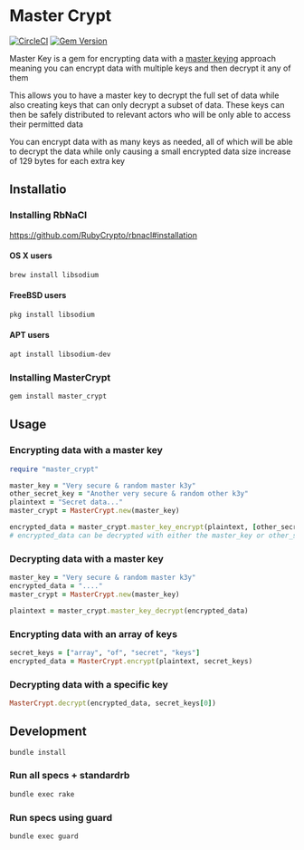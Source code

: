 # Master Crypt

[![CircleCI](https://circleci.com/gh/cianmce/master-crypt.svg?style=shield)](https://circleci.com/gh/cianmce/master-crypt)
[![Gem Version](https://badge.fury.io/rb/master-crypt.png)](https://badge.fury.io/rb/master-crypt)

Master Key is a gem for encrypting data with a [master keying](https://en.wikipedia.org/wiki/Master_keying) approach meaning you can encrypt data with multiple keys and then decrypt it any of them

This allows you to have a master key to decrypt the full set of data while also creating keys that can only decrypt a subset of data. These keys can then be safely distributed to relevant actors who will be only able to access their permitted data

You can encrypt data with as many keys as needed, all of which will be able to decrypt the data while only causing a small encrypted data size increase of 129 bytes for each extra key


## Installatio
### Installing RbNaCl
https://github.com/RubyCrypto/rbnacl#installation

#### OS X users
```sh
brew install libsodium
```

#### FreeBSD users
```sh
pkg install libsodium
```

#### APT users

```sh
apt install libsodium-dev
```

### Installing MasterCrypt
```sh
gem install master_crypt
```

## Usage
### Encrypting data with a master key
```ruby
require "master_crypt"

master_key = "Very secure & random master k3y"
other_secret_key = "Another very secure & random other k3y"
plaintext = "Secret data..."
master_crypt = MasterCrypt.new(master_key)

encrypted_data = master_crypt.master_key_encrypt(plaintext, [other_secret_key])
# encrypted_data can be decrypted with either the master_key or other_secret_key
```

### Decrypting data with a master key
```ruby
master_key = "Very secure & random master k3y"
encrypted_data = "...."
master_crypt = MasterCrypt.new(master_key)

plaintext = master_crypt.master_key_decrypt(encrypted_data)
```

### Encrypting data with an array of keys

```ruby
secret_keys = ["array", "of", "secret", "keys"]
encrypted_data = MasterCrypt.encrypt(plaintext, secret_keys)
```

### Decrypting data with a specific key

```ruby
MasterCrypt.decrypt(encrypted_data, secret_keys[0])
```

## Development
```sh
bundle install
```

### Run all specs + standardrb

```sh
bundle exec rake
```

### Run specs using guard

```sh
bundle exec guard
```
